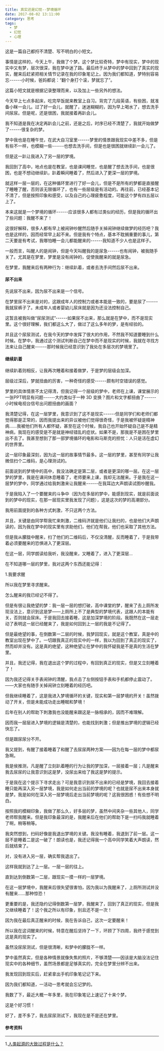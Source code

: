 ```yaml
---
title: 真实还是幻觉--梦境循环
date: 2017-08-02 13:11:00
category: 思考
tags:
  - 梦
  - 幻觉
  - 心理
---
```


这是一篇自己都捋不清楚、写不明白的小短文。

事情是这样的，今天上午，我做了个梦。这个梦比较奇特，梦中有现实，梦中的现实中又有梦，层次很深，我在梦中迷了路。最后终于从梦中的梦中回到了真实的现实，醒来后赶紧把相关情节记录在我的印象笔记上。因为我们都知道，梦特别容易忘------小时候，爸妈都说：“翻个身打个滚，梦就忘了”。

这篇小短文就是根据记录整理而来，以及加上一些另外的想法。

<!--more-->

今天早上七点多起床，吃完早饭就来教室上自习。背完了几段英语，有些困，就准备小眯一会儿。过了好一会儿，就醒了，迷迷糊糊的，因为早上喝水了，想去洗手间尿尿。但是呢，还是很困，我就接着再趴会儿。

我不知道是我在决定再趴会儿之前，还是之后，时序已经不清楚了，我就开始做梦了------很复杂的梦。

梦中我也是在睡午觉，在武大自习室里------梦里的情景跟我现实中差不多，但是有些不一样，也模糊一些------也想去洗手间，但是也是很困就继续趴一会儿了。

但是这一趴让我进入了另一层的梦境。

我回到了高中，地点也是在教室，也是课间睡觉，也是醒了想去洗手间，也是很困，也是不想动继续趴，趴着瞬间睡着了，然后进入了更深一层的梦境。

就这样一层一层的，在这种循环里进行了好一会儿，但是不是所有的梦都是直接醒了睡睡了醒，否则该无限循环了，也有一些层级是有活动的。再往前，已经基本记不清了，但是按照印象和感受，以及自己的心理疲惫程度，可能这个梦有四五层以上了。

本来这就是一个梦境的循环------应该很多人都有过类似的经历，但是我的循环出了些问题：我醒不来了！

这很好解释，很多人都有早上被闹钟吵醒然后随手关掉闹钟继续做梦的经历吧？我也是这样的，因而经常早上起不来。但是我有个特点，基本不耽搁重要的事儿，第二天要是有考试，我哪怕睡一会儿都能醒来的------我知道不少人也是这样子。

一般而言，叫醒人的是闹钟，但是今天叫醒我的是尿急------也有闹钟，被我随手关了。尤其是在梦里，梦里是没有闹钟的，促使我醒来的就是尿急。

在梦里，我醒来后有两种行为：继续趴着，或者去洗手间然后尿不出来。

#### 尿不出来

先说尿不出来，因为尿不出来是一个信号。

在梦里尿不出来是对的，这跟成年人的控制力或者本能是一致的，要是尿了------我就尿裤子了。未成年人或者婴幼儿尿床就是因为还没法控制自己。

这暂且被我叫做“尿尿测试”------如果尿不出来，那么就是在梦中，而不是现实里。这个很好理解，我们都这么大了，做过了这么多年的梦，是有经验的。

并且这个尿尿测试，在我今天的梦中发挥了很大的作用，不然我不知道要睡到什么时候。在梦中，我通过这个测试判断自己在梦中而不是现实的时候，我就在寻找方法来让自己醒来------那时候我已经意识到了我处在多层次的梦境里了。


#### 继续趴着

继续趴着则相反，让我再次睡着和接着做梦，于是梦的层级会加深。

层级过深后，梦就扭曲的厉害，一种奇怪的感受------颇有时空错误的感觉。

梦里的具体情景不太记得清，但我记得一个层级的梦中，老师在上课，课堂展示的一张PPT明显有问题------大约类似于一种 3D 变换？图片和文字都扭曲了------小时候电视台信号出问题扭曲的画面？

我清楚记得，在这一层梦里，我意识到了这不是现实------但是同学们和老师们都觉得那是正常的，因而我提出来的异议被他们觉得很奇怪，于是我被怀疑是精神病......我被他们所有人都怀疑，甚至在这个时候，我自己也开始怀疑自己是不是精神病，我现在的感受是不是就是神经错乱的症状。如果不是，那我是不是困在梦里出不去了。我甚至想到了那一部梦境循环的电影和马斯克的担忧：人只是活在虚幻的世界里。

这一层印象最深刻，因为这一层的故事情节最多。这一层的梦里，甚至有同学让我微信扫个二维码，是心理测试的。


前面说到的梦境中的高中，我没法确定是第二层，或者是更深的哪一层。在这一层梦的梦里，我是在课间休息睡着了，老师要来上课，我却无法醒来。于是我在这一层梦的梦中，同学通过给我刺激来让我醒来------在我耳边大声朗读试图吵醒我。


于是我陷入了一个要醒来的斗争中（因为在多层的梦中，能感到现实，就是前面说到的梦中的现实，在那一层现实里我发现了问题），这是这次的梦的高潮部分。

我用前面提到的各种方式刺激，不只这两个方法。

并且，关键是由同学帮我忙来刺激，二维码济就是他们让我扫的，也是他们大声朗读的，因为我在梦中的现实里有求助他们，他们在帮我，他们也采取了其他方法。

但是我从朦胧中醒来，扫了他们的二维码后，不仅没清醒，反而睡着了，于是我带着必须要醒来的恐惧进入了更深层。

在这一层，同学朗读给我听，我没醒来，又睡着了，进入了更深层…

在不知道哪一层的梦里，我对这两个东西还能记得：

1.我要求醒

所以我在梦里寻求醒来。

怎么醒来的我已经记不得了。

但是有很让我绝望的梦：我一层一层的想打破，高中课堂的梦，醒来了去上厕所发现没法上，意识到这是梦——上厕所上不了是典型的梦境代表，这跟人的本能有关，否则就会尿床。于是我回去接着睡，这是加深梦境的阶段。我既然在这一层走动了表明这一层已经醒来了，我是如何回到上一层的我是不记得了。

但是最绝望的事，在倒数第一二层的时候，我梦回现实，就是这个教室，真是中的教室出现在梦中了。一切跟我真正的现实中的一样，我以为回到了真正的现实了，然而却并没有。这是真的绝望，这种绝望让在梦中的我怀疑我是不是真的生活在梦里。

并且，我还记得，我在退出这个梦的过程中，有回到真正的现实，但是又立刻睡着了！

因为我还记得关手表闹钟的清醒，我点击了左侧按钮手表和手机都停止震动了。——大家也有随手关掉闹钟立刻睡着的经历吧。

但我继续睡着了，这是我进入梦境循环的关键，现实和第一层梦境的开关！虽然拨动了开关，但是未能成功走出睡眠和梦境！

后年在别人的帮助下刺激我也没能醒来跟这是一脉相承的，因而不难理解。

因而我一层层进入梦境的逻辑是清楚的，也能找到刺激；但是推出梦境的逻辑已经快忘了。

但是跟尿尿分不开。

我又提到，有醒了接着睡着了和醒了去尿尿两种方案——因为在每一层的梦中都尿急啊。

我是侯推测，凡是醒了立刻趴着睡的行为让我的梦加深，一层接着一层；凡是醒来我去尿尿的让我意识到这是梦，没尿出来给了我这是梦的提示。

于是我在这个提示下寻求走出？可是我意识到尿不出来的已经是梦境，我回去接着睡只能再深入另一层梦境，我是如何走出当前的梦境的呢？也就是尿不出来本身就是梦。我是如何在深入另一层梦境后走出当前梦境的呢？这我很困惑！有些想不明白。

按照我的模糊印象，我做了那么久，好多层的梦，虽然中间夹杂一些其他人，同学老师帮我醒来。但是我印象最深的是，我醒来后在他们的帮助下是一扫吗我就睡着了啊，稍等稍等。

我突然想到，扫码好像是我退出梦境的关键。我没有睡着，我退到了前一层。这一层不是睡着二是这一破了！朗读也是，我还记得我一个高中同学笑着大声朗读，然后就结束了。

对，没有进入另一层，确实帮我退出了。

这样我就到达了上一层。一层一层的往上。

直到达到倒数第一二层，跟现实一摸一样的一层梦境。

在这一层梦境中，我醒来后很失望很害怕，因为我以为我醒来了，上厕所测试并没有醒来……那种惊恐！

更重要的是，我还隐约记得倒数第一层梦，我醒来了，回到了真正的现实，但是我又继续睡着了！这个我之所以有印象，别且还不是一次！

因为我在最后真正醒来的时候，我在告诉自己，这次一定要醒来！

所以我在这词醒来的时候，特意在醒后坚持了一下，环顾了下四周，我终于感觉到这是真的现实了。

虽然没尿尿测试，但是很清晰，和梦中的朦胧不一样。

梦中虽然真实，但是各种情景就像失焦的照片，不够清楚——因该是大脑没法记住现实中的各种细节，虽然场景都是足够真实的，完全在梦里分辨不出来。

我发现回到现实后，赶紧拿出手机印象笔记记下来。

因为我们都知道，一活动一思考就会忘记梦的。

我数了下，最近大概一年多里，我在印象笔记上速记了十来个梦。

这是个好习惯！

好了，差不多了，我去尿尿测试下，我现在是不是还在梦里。



#### 参考资料
----
1.[人类起源的大致过程是什么？](https://www.zhihu.com/question/23533476)

